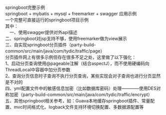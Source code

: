<div>
springboot完整示例</br> 
springboot + mybatis + mysql + freemarker + swagger 应用示例</br>
一个完整可直接运行的springboot项目示例</br>
其中：</br>
	&emsp;一、使用swagger提供对外api描述</br>
	二、springboot对jsp支持不够，使用freemarker做为view展示</br>
	三、自实现springboot分页插件（party-build-common/src/main/java/com/tydic/traffic/page）</br>
		分页插件网上有很多示例但存在很多不足之处，这里做了以下强化：</br>
		1、启动分页查询使用@pageable注解（结合aspectJ），而不使用硬编码向ThreadLocal中容器中加分页参数</br>
		2、查询分页信息时子查询不执行分页查询，某些实现会对子查询也进行分页显然是不对的</br>
	四、yml配置文件中的敏感信息加密（比如数据库密码）处理————使用DES对称加密（party-build-common/src/main/java/com/tydic/traffic/encrypt）</br>
	五、其他springboot相关参考，如：Guava本地缓存springboot插件、常量配置、mvc时间格式化、logback文件支持环境切换配置、多数据源配置等</br>
</div>	
		

